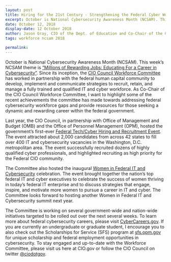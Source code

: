 ```yaml
---
layout: post
title: Hiring for the 21st Century - Strengthening the Federal Cyber Workforce
excerpt: October is National Cybersecurity Awareness Month (NCSAM). This week’s NCSAM theme is Millions of Rewarding Jobs - Educating For a Career in Cybersecurity.
date: October 12, 2018
display-date: 12 October 2018
author: Jason Gray, CIO of the Dept. of Education and Co-Chair of the CIO Council's Workforce Committee
tags: workforce ncsam 2018

permalink:
---
```


October is National Cybersecurity Awareness Month (NCSAM). This week’s NCSAM theme is [“Millions of Rewarding Jobs: Educating For a Career in Cybersecurity”](https://staysafeonline.org/ncsam/themes/). Since its inception, the [CIO Council Workforce Committee](https://www.cio.gov/about/members-and-leadership/workforce-committee/) has worked in partnership with the federal human capital community to develop, implement and communicate strategies to recruit, retain, and manage a fully trained and qualified IT and cyber workforce. As Co-Chair of the CIO Council Workforce Committee, I want to highlight some of the recent achievements the committee has made towards addressing federal cybersecurity workforce gaps and provide resources for those seeking a dynamic and rewarding career within the federal government.

Last year, the CIO Council, in partnership with Office of Management and Budget (OMB) and the Office of Personnel Management (OPM), hosted the government’s first-ever [Federal Tech/Cyber Hiring and Recruitment Event](https://www.cio.gov/initiatives/federalhiring.html).  The event attracted about 2,000 candidates from across 42 states to fill over 400 IT and cybersecurity vacancies in the Washington, D.C. metropolitan area. The event successfully recruited dozens of highly qualified cyber professionals, and highlighted recruiting as high priority for the Federal CIO community.

The Committee also hosted the inaugural [Women in Federal IT and Cybersecurity](https://www.cio.gov/initiatives/fedtechwoman.html) celebration. The event brought together the nation’s top federal IT and cyber executives to celebrate the success of women thriving in today’s federal IT enterprise and to discuss strategies that engage, inspire, and motivate more women to pursue a career in IT and cyber. The Committee looks forward to hosting another Women in Federal IT and Cybersecurity summit next year.

The Committee is working on several government-wide and nation-wide initiatives targeted to be rolled out over the next several weeks.  To learn more about federal cybersecurity careers, please visit [CyberCareers.gov](https://www.cybercareers.gov/).  If you are currently an undergraduate or graduate student, I encourage you to also check out the Scholarships for Service (SFS) program at [sfs.opm.gov](https://www.sfs.opm.gov/) for unique scholarship and federal employment opportunities in cybersecurity. To stay engaged and up-to-date with the Workforce Committee, please visit us here at CIO.gov or follow the CIO Council on twitter [@ciodotgov](https://twitter.com/ciodotgov).
